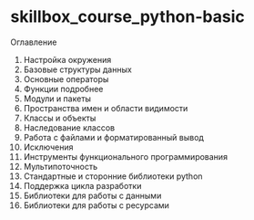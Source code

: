 # skillbox_course_python-basic

Оглавление

1. Настройка окружения
2. Базовые структуры данных
3. Основные операторы
4. Функции подробнее
5. Модули и пакеты
6. Пространства имен и области видимости
7. Классы и объекты
8. Наследование классов
9. Работа с файлами и форматированный вывод
10. Исключения
11. Инструменты функционального программирования
12. Мультипоточность
13. Стандартные и сторонние библиотеки python
14. Поддержка цикла разработки
15. Библиотеки для работы с данными
16. Библиотеки для работы с ресурсами
